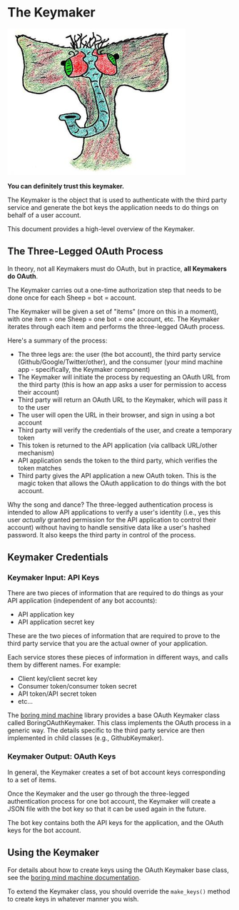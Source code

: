 # The Keymaker

![the keymaker](img/keymaker.jpg)

**You can definitely trust this keymaker.**

The Keymaker is the object that is used to authenticate with the third party
service and generate the bot keys the application needs to do things on behalf
of a user account.

This document provides a high-level overview of the Keymaker.

## The Three-Legged OAuth Process

In theory, not all Keymakers must do OAuth, but in practice,
**all Keymakers do OAuth**.

The Keymaker carries out a one-time authorization step that needs to 
be done once for each Sheep = bot = account.

The Keymaker will be given a set of "items" (more on this in a moment), with one
item = one Sheep = one bot = one account, etc.  The Keymaker iterates through
each item and performs the three-legged OAuth process.

Here's a summary of the process:

* The three legs are: the user (the bot account), the third party service (Github/Google/Twitter/other), and the consumer 
    (your mind machine app - specifically, the Keymaker component)
* The Keymaker will initiate the process by requesting an OAuth URL from the third party
    (this is how an app asks a user for permission to access their account)
* Third party will return an OAuth URL to the Keymaker, which will pass it to the user
* The user will open the URL in their browser, and sign in using a bot account
* Third party will verify the credentials of the user, and create a temporary token
* This token is returned to the API application (via callback URL/other mechanism)
* API application sends the token to the third party, which verifies the token matches
* Third party gives the API application a new OAuth token. This is the magic token
    that allows the OAuth application to do things with the bot account.

Why the song and dance? The three-legged authentication process is intended to 
allow API applications to verify a user's identity (i.e., yes this user _actually_ granted
permission for the API application to control their account) without having to handle
sensitive data like a user's hashed password. It also keeps the third party in
control of the process.


## Keymaker Credentials

### Keymaker Input: API Keys

There are two pieces of information that are required
to do things as your API application (independent of any
bot accounts):

* API application key
* API application secret key

These are the two pieces of information that are required to prove
to the third party service that you are the actual owner of your
application.

Each service stores these pieces of information in different ways,
and calls them by different names. For example:

* Client key/client secret key
* Consumer token/consumer token secret
* API token/API secret token
* etc...

The [boring mind machine](#)
library provides a base OAuth Keymaker class
called BoringOAuthKeymaker. This class implements
the OAuth process in a generic way. The details
specific to the third party service are then implemented
in child classes (e.g., GithubKeymaker).


### Keymaker Output: OAuth Keys

In general, the Keymaker creates a set of bot account keys
corresponding to a set of items.

Once the Keymaker and the user go through the three-legged
authentication process for one bot account, the Keymaker
will create a JSON file with the bot key so that it can
be used again in the future.

The bot key contains both the API keys for the application,
and the OAuth keys for the bot account.


## Using the Keymaker

For details about how to create keys using the
OAuth Keymaker base class, see the 
[boring mind machine documentation](#).

To extend the Keymaker class, you should override
the `make_keys()` method to create keys in whatever
manner you wish.

